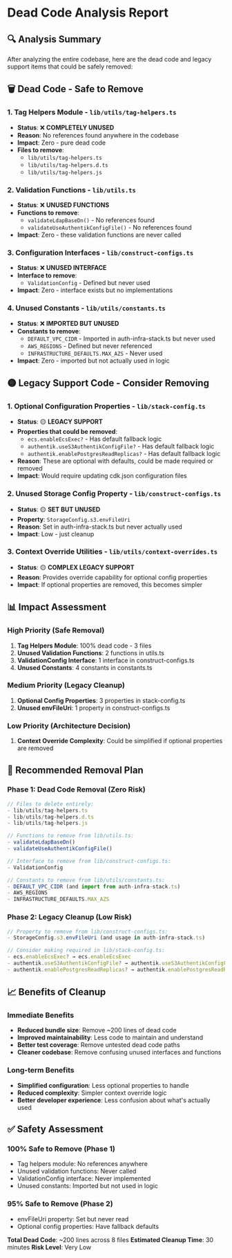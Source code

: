 # Dead Code Analysis Report

## 🔍 **Analysis Summary**

After analyzing the entire codebase, here are the dead code and legacy support items that could be safely removed:

## 🗑️ **Dead Code - Safe to Remove**

### 1. **Tag Helpers Module** - `lib/utils/tag-helpers.ts`
- **Status**: ❌ **COMPLETELY UNUSED**
- **Reason**: No references found anywhere in the codebase
- **Impact**: Zero - pure dead code
- **Files to remove**:
  - `lib/utils/tag-helpers.ts`
  - `lib/utils/tag-helpers.d.ts` 
  - `lib/utils/tag-helpers.js`

### 2. **Validation Functions** - `lib/utils.ts`
- **Status**: ❌ **UNUSED FUNCTIONS**
- **Functions to remove**:
  - `validateLdapBaseDn()` - No references found
  - `validateUseAuthentikConfigFile()` - No references found
- **Impact**: Zero - these validation functions are never called

### 3. **Configuration Interfaces** - `lib/construct-configs.ts`
- **Status**: ❌ **UNUSED INTERFACE**
- **Interface to remove**:
  - `ValidationConfig` - Defined but never used
- **Impact**: Zero - interface exists but no implementations

### 4. **Unused Constants** - `lib/utils/constants.ts`
- **Status**: ❌ **IMPORTED BUT UNUSED**
- **Constants to remove**:
  - `DEFAULT_VPC_CIDR` - Imported in auth-infra-stack.ts but never used
  - `AWS_REGIONS` - Defined but never referenced
  - `INFRASTRUCTURE_DEFAULTS.MAX_AZS` - Never used
- **Impact**: Zero - imported but not actually used in logic

## 🟡 **Legacy Support Code - Consider Removing**

### 1. **Optional Configuration Properties** - `lib/stack-config.ts`
- **Status**: 🟡 **LEGACY SUPPORT**
- **Properties that could be removed**:
  - `ecs.enableEcsExec?` - Has default fallback logic
  - `authentik.useS3AuthentikConfigFile?` - Has default fallback logic  
  - `authentik.enablePostgresReadReplicas?` - Has default fallback logic
- **Reason**: These are optional with defaults, could be made required or removed
- **Impact**: Would require updating cdk.json configuration files

### 2. **Unused Storage Config Property** - `lib/construct-configs.ts`
- **Status**: 🟡 **SET BUT UNUSED**
- **Property**: `StorageConfig.s3.envFileUri`
- **Reason**: Set in auth-infra-stack.ts but never actually used
- **Impact**: Low - just cleanup

### 3. **Context Override Utilities** - `lib/utils/context-overrides.ts`
- **Status**: 🟡 **COMPLEX LEGACY SUPPORT**
- **Reason**: Provides override capability for optional config properties
- **Impact**: If optional properties are removed, this becomes simpler

## 📊 **Impact Assessment**

### **High Priority (Safe Removal)**
1. **Tag Helpers Module**: 100% dead code - 3 files
2. **Unused Validation Functions**: 2 functions in utils.ts
3. **ValidationConfig Interface**: 1 interface in construct-configs.ts
4. **Unused Constants**: 4 constants in constants.ts

### **Medium Priority (Legacy Cleanup)**
1. **Optional Config Properties**: 3 properties in stack-config.ts
2. **Unused envFileUri**: 1 property in construct-configs.ts

### **Low Priority (Architecture Decision)**
1. **Context Override Complexity**: Could be simplified if optional properties are removed

## 🎯 **Recommended Removal Plan**

### **Phase 1: Dead Code Removal (Zero Risk)**
```typescript
// Files to delete entirely:
- lib/utils/tag-helpers.ts
- lib/utils/tag-helpers.d.ts  
- lib/utils/tag-helpers.js

// Functions to remove from lib/utils.ts:
- validateLdapBaseDn()
- validateUseAuthentikConfigFile()

// Interface to remove from lib/construct-configs.ts:
- ValidationConfig

// Constants to remove from lib/utils/constants.ts:
- DEFAULT_VPC_CIDR (and import from auth-infra-stack.ts)
- AWS_REGIONS
- INFRASTRUCTURE_DEFAULTS.MAX_AZS
```

### **Phase 2: Legacy Cleanup (Low Risk)**
```typescript
// Property to remove from lib/construct-configs.ts:
- StorageConfig.s3.envFileUri (and usage in auth-infra-stack.ts)

// Consider making required in lib/stack-config.ts:
- ecs.enableEcsExec? → ecs.enableEcsExec
- authentik.useS3AuthentikConfigFile? → authentik.useS3AuthentikConfigFile  
- authentik.enablePostgresReadReplicas? → authentik.enablePostgresReadReplicas
```

## 📈 **Benefits of Cleanup**

### **Immediate Benefits**
- **Reduced bundle size**: Remove ~200 lines of dead code
- **Improved maintainability**: Less code to maintain and understand
- **Better test coverage**: Remove untested dead code paths
- **Cleaner codebase**: Remove confusing unused interfaces and functions

### **Long-term Benefits**
- **Simplified configuration**: Less optional properties to handle
- **Reduced complexity**: Simpler context override logic
- **Better developer experience**: Less confusion about what's actually used

## ✅ **Safety Assessment**

### **100% Safe to Remove (Phase 1)**
- Tag helpers module: No references anywhere
- Unused validation functions: Never called
- ValidationConfig interface: Never implemented
- Unused constants: Imported but not used in logic

### **95% Safe to Remove (Phase 2)**
- envFileUri property: Set but never read
- Optional config properties: Have fallback defaults

**Total Dead Code**: ~200 lines across 8 files
**Estimated Cleanup Time**: 30 minutes
**Risk Level**: Very Low